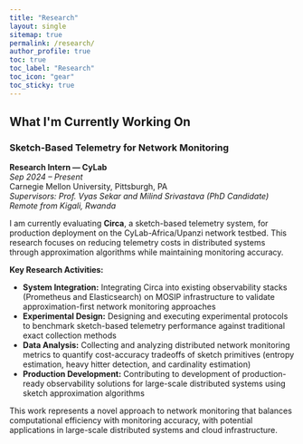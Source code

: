```yaml
---
title: "Research"
layout: single
sitemap: true
permalink: /research/
author_profile: true
toc: true
toc_label: "Research"
toc_icon: "gear"
toc_sticky: true
---
```


## What I'm Currently Working On

### Sketch-Based Telemetry for Network Monitoring

**Research Intern — CyLab**  
*Sep 2024 – Present*  
Carnegie Mellon University, Pittsburgh, PA  
*Supervisors: Prof. Vyas Sekar and Milind Srivastava (PhD Candidate)*  
*Remote from Kigali, Rwanda*

I am currently evaluating **Circa**, a sketch-based telemetry system, for production deployment on the CyLab-Africa/Upanzi network testbed. This research focuses on reducing telemetry costs in distributed systems through approximation algorithms while maintaining monitoring accuracy.

**Key Research Activities:**
- **System Integration:** Integrating Circa into existing observability stacks (Prometheus and Elasticsearch) on MOSIP infrastructure to validate approximation-first network monitoring approaches
- **Experimental Design:** Designing and executing experimental protocols to benchmark sketch-based telemetry performance against traditional exact collection methods
- **Data Analysis:** Collecting and analyzing distributed network monitoring metrics to quantify cost-accuracy tradeoffs of sketch primitives (entropy estimation, heavy hitter detection, and cardinality estimation)
- **Production Development:** Contributing to development of production-ready observability solutions for large-scale distributed systems using sketch approximation algorithms

This work represents a novel approach to network monitoring that balances computational efficiency with monitoring accuracy, with potential applications in large-scale distributed systems and cloud infrastructure.
